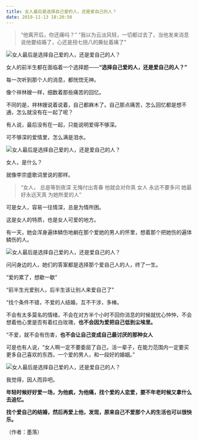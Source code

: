 ```yaml
---
title: 女人最后是选择自己爱的人，还是爱自己的人？
date: 2019-11-13 18:20:50
---
```


> “他离开后，你还痛吗？” “我以为云淡风轻，一切都过去了，当他发来消息说他要结婚了，心还是扭七扭八的撕扯着痛了”

![女人最后是选择自己爱的人，还是爱自己的人？](http://p3.pstatp.com/large/pgc-image/15343821121976d90d42185)
 


 女人的前半生都在面临着一个选择题——**“选择自己爱的人，还是爱自己的人？”**

 每一次听到那个人的消息，都恍惚无神。

 像个祥林嫂一样，细数着那些痛苦的回忆。

 不同的是，祥林嫂说着说着，自己都麻木了。自己那点痛苦，怎么回忆都是想不通，怎么就没有在一起了呢？

 有人说，最后没有在一起，只能说明爱得不够深。

 可不够深的爱情里，怎么满是泪水。

![女人最后是选择自己爱的人，还是爱自己的人？](http://p9.pstatp.com/large/pgc-image/15343821122772ee91d92cb)
 


 女人，是什么？

 就像李宗盛歌词里说的那样。

> “女人， 总是等到夜深 无悔付出青春 他就会对你真 女人 永远不要多问 她最好永远天真 为她所爱的人”

 可是女人，容易一往情深，总是为情所困。

 这是女人的特质，也是女人可爱的地方。

 有一天，她会浑身遍体鳞伤地躺在那个爱她的男人的怀里，想着那个把她伤的遍体鳞伤的人。

![女人最后是选择自己爱的人，还是爱自己的人？](http://p1.pstatp.com/large/pgc-image/15343821122505f366454a4)
 


 问问身边的人，她们的答案都是选择那个爱自己人的人，终了一生。

 “爱的累了，想歇一歇”

 “前半生光爱别人，后半生该让别人来爱自己了”

 “找个条件不错，不爱的人结婚，互不干涉，多棒。

 不会有太多莫名的情绪，不会在对方半个小时不回你消息的时候就忧心忡忡，不会想着他心里是否有着红白玫瑰，**也不会因为爱把自己低到尘埃里。**

 “不爱，就不会有伤害，**也不会让自己变成自己最讨厌的那种女人**

 可是也有人说，“女人啊一定不要委屈了自己，活一辈子，在能力范围内一定要买更多自己喜欢的东西，一个爱的男人，和一段好的婚姻。”

![女人最后是选择自己爱的人，还是爱自己的人？](http://p9.pstatp.com/large/pgc-image/15343821122734e03f072e6)
 


 我觉得，因人而异吧。

 **年轻时候好好爱一场，为他疯，为他痛，找个爱的人恋爱，要不年老时候又拿什么去追忆。**

 **找个爱自己的结婚，然后再爱上他，发现，原来自己不爱那个人的生活也可以很快乐。**

 （作者：墨落）
